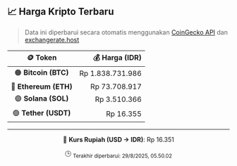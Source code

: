

<!-- HARGA_KRIPTO -->
## 📈 Harga Kripto Terbaru

> Data ini diperbarui secara otomatis menggunakan [CoinGecko API](https://www.coingecko.com/) dan [exchangerate.host](https://exchangerate.host/)

<div align="center">

| 🪙 Token | 💰 Harga (IDR) |
|:------:|---------------:|
| 🟠 **Bitcoin (BTC)**   | Rp 1.838.731.986 |
| 🔵 **Ethereum (ETH)**  | Rp 73.708.917 |
| 🟣 **Solana (SOL)**    | Rp 3.510.366 |
| 🟢 **Tether (USDT)**   | Rp 16.355 |

---

💱 **Kurs Rupiah (USD → IDR)**: Rp 16.351

🕒 <sub>Terakhir diperbarui: 29/8/2025, 05.50.02</sub>

</div>
<!-- /HARGA_KRIPTO -->